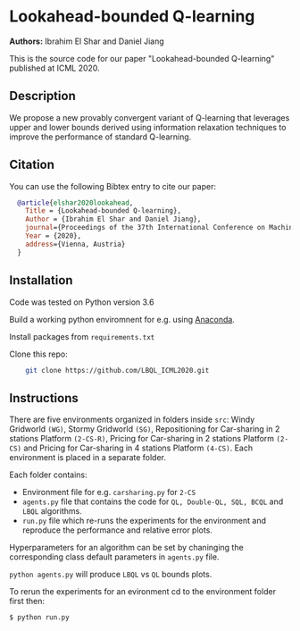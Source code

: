 # Lookahead-bounded Q-learning
**Authors:** Ibrahim El Shar and Daniel Jiang 

This is the source code for our paper "Lookahead-bounded Q-learning" published at ICML 2020.

## Description
We propose a new provably convergent variant of Q-learning that leverages upper and lower bounds derived using information relaxation techniques to improve the performance of standard Q-learning.

## Citation
You can use the following Bibtex entry to cite our paper:
~~~bib
  @article{elshar2020lookahead,
    Title = {Lookahead-bounded Q-learning},
    Author = {Ibrahim El Shar and Daniel Jiang},
    journal={Proceedings of the 37th International Conference on Machine Learning (ICML)},
    Year = {2020},
    address={Vienna, Austria}
  }
~~~  
  Installation
-------------
Code was tested on Python version 3.6

Build a working python enviromnent for e.g. using [Anaconda](https://www.anaconda.com/).

Install packages from `requirements.txt`

Clone this repo: 

~~~bash
	git clone https://github.com/LBQL_ICML2020.git
~~~
		
## Instructions
There are five environments organized in folders inside `src`: Windy Gridworld `(WG)`, Stormy Gridworld `(SG)`, Repositioning for Car-sharing in 2 stations Platform `(2-CS-R)`, Pricing for Car-sharing in 2 stations Platform `(2-CS)` and Pricing for Car-sharing in 4 stations Platform `(4-CS)`. Each environment is  placed in a separate folder.

Each folder contains:
- Environment file for e.g. `carsharing.py` for `2-CS`
- `agents.py` file that contains the code for `QL, Double-QL, SQL, BCQL` and `LBQL` algorithms. 
- `run.py` file which re-runs the experiments for the environment and reproduce the performance and relative error plots.

Hyperparameters for an algorithm can be set by chaninging the corresponding class default parameters in `agents.py` file.

`python agents.py` will produce `LBQL` vs `QL` bounds plots.

To rerun the experiments for an evironment cd to the environment folder first then:
~~~
$ python run.py
~~~




